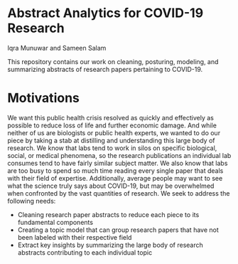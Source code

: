 # Abstract Analytics for COVID-19 Research
Iqra Munuwar and Sameen Salam  
  
This repository contains our work on cleaning, posturing, modeling, and summarizing abstracts of research papers pertaining to COVID-19. 

# Motivations
We want this public health crisis resolved as quickly and effectively as possible to reduce loss of life and further economic damage. And while neither of us are biologists or public health experts, we wanted to do our piece by taking a stab at distilling and understanding this large body of research. We know that labs tend to work in silos on specific biological, social, or medical phenomena, so the research publications an individual lab consumes tend to have fairly similar subject matter. We also know that labs are too busy to spend so much time reading every single paper that deals with their field of expertise. Additionally, average people may want to see what the science truly says about COVID-19, but may be overwhelmed when confronted by the vast quantities of research. We seek to address the following needs:   
* Cleaning research paper abstracts to reduce each piece to its fundamental components  
* Creating a topic model that can group research papers that have not been labeled with their respective field  
* Extract key insights by summarizing the large body of research abstracts contributing to each individual topic  
